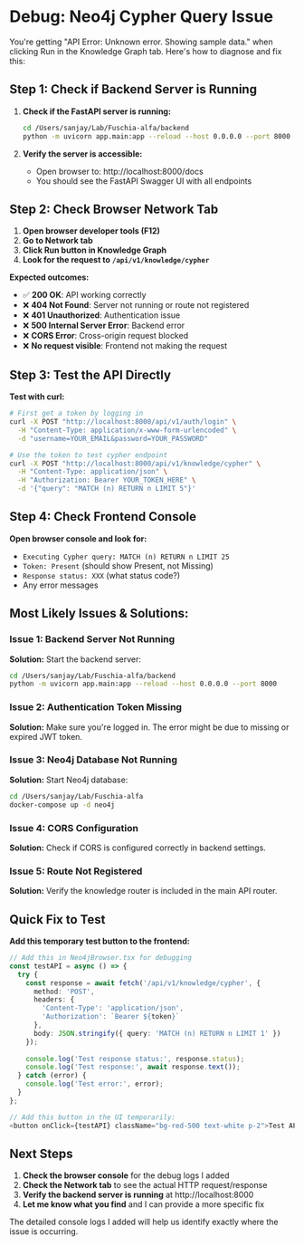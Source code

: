 # Debug: Neo4j Cypher Query Issue

You're getting "API Error: Unknown error. Showing sample data." when clicking Run in the Knowledge Graph tab. Here's how to diagnose and fix this:

## Step 1: Check if Backend Server is Running

1. **Check if the FastAPI server is running:**
   ```bash
   cd /Users/sanjay/Lab/Fuschia-alfa/backend
   python -m uvicorn app.main:app --reload --host 0.0.0.0 --port 8000
   ```

2. **Verify the server is accessible:**
   - Open browser to: http://localhost:8000/docs
   - You should see the FastAPI Swagger UI with all endpoints

## Step 2: Check Browser Network Tab

1. **Open browser developer tools (F12)**
2. **Go to Network tab**
3. **Click Run button in Knowledge Graph**
4. **Look for the request to `/api/v1/knowledge/cypher`**

**Expected outcomes:**
- ✅ **200 OK**: API working correctly
- ❌ **404 Not Found**: Server not running or route not registered  
- ❌ **401 Unauthorized**: Authentication issue
- ❌ **500 Internal Server Error**: Backend error
- ❌ **CORS Error**: Cross-origin request blocked
- ❌ **No request visible**: Frontend not making the request

## Step 3: Test the API Directly

**Test with curl:**
```bash
# First get a token by logging in
curl -X POST "http://localhost:8000/api/v1/auth/login" \
  -H "Content-Type: application/x-www-form-urlencoded" \
  -d "username=YOUR_EMAIL&password=YOUR_PASSWORD"

# Use the token to test cypher endpoint
curl -X POST "http://localhost:8000/api/v1/knowledge/cypher" \
  -H "Content-Type: application/json" \
  -H "Authorization: Bearer YOUR_TOKEN_HERE" \
  -d '{"query": "MATCH (n) RETURN n LIMIT 5"}'
```

## Step 4: Check Frontend Console

**Open browser console and look for:**
- `Executing Cypher query: MATCH (n) RETURN n LIMIT 25`
- `Token: Present` (should show Present, not Missing)
- `Response status: XXX` (what status code?)
- Any error messages

## Most Likely Issues & Solutions:

### Issue 1: Backend Server Not Running
**Solution:** Start the backend server:
```bash
cd /Users/sanjay/Lab/Fuschia-alfa/backend
python -m uvicorn app.main:app --reload --host 0.0.0.0 --port 8000
```

### Issue 2: Authentication Token Missing
**Solution:** Make sure you're logged in. The error might be due to missing or expired JWT token.

### Issue 3: Neo4j Database Not Running  
**Solution:** Start Neo4j database:
```bash
cd /Users/sanjay/Lab/Fuschia-alfa
docker-compose up -d neo4j
```

### Issue 4: CORS Configuration
**Solution:** Check if CORS is configured correctly in backend settings.

### Issue 5: Route Not Registered
**Solution:** Verify the knowledge router is included in the main API router.

## Quick Fix to Test

**Add this temporary test button to the frontend:**

```typescript
// Add this in Neo4jBrowser.tsx for debugging
const testAPI = async () => {
  try {
    const response = await fetch('/api/v1/knowledge/cypher', {
      method: 'POST',
      headers: {
        'Content-Type': 'application/json',
        'Authorization': `Bearer ${token}`
      },
      body: JSON.stringify({ query: 'MATCH (n) RETURN n LIMIT 1' })
    });
    
    console.log('Test response status:', response.status);
    console.log('Test response:', await response.text());
  } catch (error) {
    console.log('Test error:', error);
  }
};

// Add this button in the UI temporarily:
<button onClick={testAPI} className="bg-red-500 text-white p-2">Test API</button>
```

## Next Steps

1. **Check the browser console** for the debug logs I added
2. **Check the Network tab** to see the actual HTTP request/response
3. **Verify the backend server is running** at http://localhost:8000
4. **Let me know what you find** and I can provide a more specific fix

The detailed console logs I added will help us identify exactly where the issue is occurring.